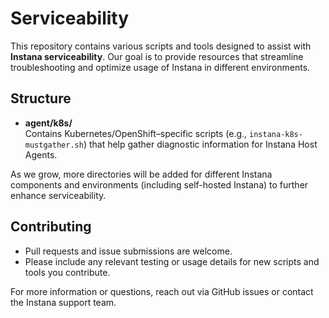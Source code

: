 # Serviceability

This repository contains various scripts and tools designed to assist with **Instana serviceability**. Our goal is to provide resources that streamline troubleshooting and optimize usage of Instana in different environments.

## Structure

- **agent/k8s/**  
  Contains Kubernetes/OpenShift–specific scripts (e.g., `instana-k8s-mustgather.sh`) that help gather diagnostic information for Instana Host Agents.

As we grow, more directories will be added for different Instana components and environments (including self-hosted Instana) to further enhance serviceability.

## Contributing

- Pull requests and issue submissions are welcome.
- Please include any relevant testing or usage details for new scripts and tools you contribute.

For more information or questions, reach out via GitHub issues or contact the Instana support team.